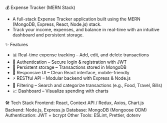 💰 Expense Tracker (MERN Stack)
- A full-stack Expense Tracker application built using the MERN (MongoDB, Express, React, Node.js) stack.
- Track your income, expenses, and balance in real-time with an intuitive dashboard and persistent storage.

✨ Features
- 📊 Real-time expense tracking – Add, edit, and delete transactions
- 🔐 Authentication – Secure login & registration with JWT
- 💾 Persistent storage – Transactions stored in MongoDB
- 📱 Responsive UI – Clean React interface, mobile-friendly
- ⚡ RESTful API – Modular backend with Express & Node.js
- 🔎 Filtering – Search and categorize transactions (e.g., Food, Travel, Bills)
- 📈 Dashboard – Visualize spending with charts

🛠️ Tech Stack
Frontend: React, Context API / Redux, Axios, Chart.js
Backend: Node.js, Express.js
Database: MongoDB (Mongoose ODM)
Authentication: JWT + bcrypt
Other Tools: ESLint, Prettier, dotenv
